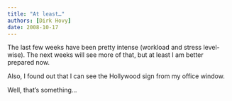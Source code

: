 ```yaml
---
title: "At least…"
authors: [Dirk Hovy]
date: 2008-10-17
---
```


The last few weeks have been pretty intense (workload and stress level-wise). The next weeks will see more of that, but at least I am better prepared now.


Also, I found out that I can see the Hollywood sign from my office window.

Well, that’s something…
